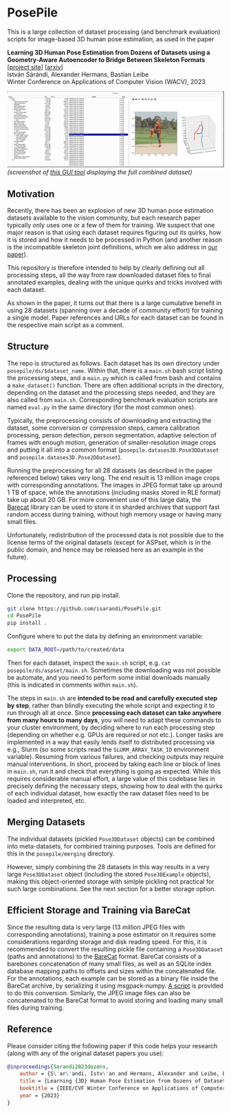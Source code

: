 # PosePile

This is a large collection of dataset processing (and benchmark evaluation) scripts for image-based 3D human pose estimation, as used in the paper 

**Learning 3D Human Pose Estimation from Dozens of Datasets using a Geometry-Aware Autoencoder to Bridge Between Skeleton Formats** \
[[project site](https://istvansarandi.com/dozens)] [[arxiv](https://arxiv.org/abs/2212.14474)] \
István Sárándi, Alexander Hermans, Bastian Leibe \
Winter Conference on Applications of Computer Vision (WACV), 2023

![Screenshot](screenshot.png)
*(screenshot of [this GUI tool](https://github.com/isarandi/pose-dataset-viewer) displaying the full combined dataset)*

## Motivation

Recently, there has been an explosion of new 3D human pose estimation datasets available to the vision community, but each research paper typically only uses one or a few of them for training. We suspect that one major reason is that using each dataset requires figuring out its quirks, how it is stored and how it needs to be processed in Python (and another reason is the incompatible skeleton joint definitions, which we also address in [our paper](https://arxiv.org/abs/2212.14474)).

This repository is therefore intended to help by clearly defining out all processing steps, all the way from raw downloaded dataset files to final annotated examples, dealing with the unique quirks and tricks involved with each dataset.

As shown in the paper, it turns out that there is a large cumulative benefit in using 28 datasets (spanning over a decade of community effort) for training a single model. Paper references and URLs for each dataset can be found in the respective main script as a comment.

## Structure

The repo is structured as follows. Each dataset has its own directory under `posepile/ds/$dataset_name`. Within that, there is a `main.sh` bash script listing the processing steps, and a `main.py` which is called from bash and contains a `make_dataset()` function. There are often additional scripts in the directory, depending on the dataset and the processing steps needed, and they are also called from `main.sh`. Corresponding benchmark evaluation scripts are named `eval.py` in the same directory (for the most common ones).

Typically, the preprocessing consists of downloading and extracting the dataset, some conversion or compression steps, camera calibration processing, person detection, person segmentation, adaptive selection of frames with enough motion, generation of smaller-resolution image crops and putting it all into a common format (`posepile.datases3D.Pose3DDataset` and `posepile.datases3D.Pose2DDataset`).

Running the preprocessing for all 28 datasets (as described in the paper referenced below) takes very long. The end result is 13 million image crops with corresponding annotations. The images in JPEG format take up around 1 TB of space, while the annotations (including masks stored in RLE format) take up about 20 GB. For more convenient use of this large data, the [Barecat](https://github.com/isarandi/Barecat) library can be used to store it in sharded archives that support fast random access during training, without high memory usage or having many small files.

Unfortunately, redistribution of the processed data is not possible due to the license terms of the original datasets (except for ASPset, which is in the public domain, and hence may be released here as an example in the future).

## Processing

Clone the repository, and run pip install.

```bash
git clone https://github.com/isarandi/PosePile.git
cd PosePile
pip install .
```

Configure where to put the data by defining an environment variable:

```bash
export DATA_ROOT=/path/to/created/data
```

Then for each dataset, inspect the `main.sh` script, e.g. `cat posepile/ds/aspset/main.sh`. Sometimes the downloading was not possible be automate, and you need to perform some initial downloads manually (this is indicated in comments within `main.sh`).

The steps in `main.sh` are **intended to be read and carefully executed step by step**, rather than blindly executing the whole script and expecting it to run through all at once. Since **processing each dataset can take anywhere from many hours to many days**, you will need to adapt these commands to your cluster environment, by deciding where to run each processing step (depending on whether e.g. GPUs are required or not etc.). Longer tasks are implemented in a way that easily lends itself to distributed processing via e.g., Slurm (so some scripts read the `SLURM_ARRAY_TASK_ID` environment variable). Resuming from various failures, and checking outputs may require manual interventions. In short, proceed by taking each line or block of lines in `main.sh`, run it and check that everything is going as expected. While this requires considerable manual effort, a large value of this codebase lies in precisely defining the necessary steps, showing how to deal with the quirks of each individual dataset, how exactly the raw dataset files need to be loaded and interpreted, etc.

## Merging Datasets

The individual datasets (pickled `Pose3DDataset` objects) can be combined into meta-datasets, for combined training purposes. Tools are defined for this in the `posepile/merging` directory.

However, simply combining the 28 datasets in this way results in a very large `Pose3DDataset` object (including the stored `Pose3DExample` objects), making this object-oriented storage with simlple pickling not practical for such large combinations. See the next section for a better storage option.

## Efficient Storage and Training via BareCat

Since the resulting data is very large (13 million JPEG files with corresponding annotations), training a pose estimator on it requires some considerations regarding storage and disk reading speed. For this, it is recommended to convert the resulting pickle file containing a `Pose3DDataset` (paths and annotations) to the [BareCat](https://github.com/isarandi/BareCat) format. BareCat consists of a barebones concatenation of many small files, as well as an SQLite index database mapping paths to offsets and sizes within the concatenated file. For the annotations, each example can be stored as a binary file inside the BareCat archive, by serializing it using msgpack-numpy. [A script](https://github.com/isarandi/PosePile/blob/main/posepile/tools/dataset_pickle_to_barecat.py) is provided to do this conversion. Similarly, the JPEG image files can also be concatenated to the BareCat format to avoid storing and loading many small files during training.

## Reference

Please consider citing the following paper if this code helps your research (along with any of the original dataset papers you use):

```bibtex
@inproceedings{Sarandi2023dozens,
    author = {S\'ar\'andi, Istv\'an and Hermans, Alexander and Leibe, Bastian},
    title = {Learning {3D} Human Pose Estimation from Dozens of Datasets using a Geometry-Aware Autoencoder to Bridge Between Skeleton Formats},
    booktitle = {IEEE/CVF Winter Conference on Applications of Computer Vision (WACV)},
    year = {2023}
} 
```
